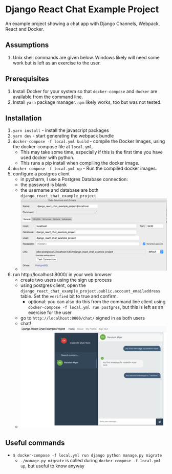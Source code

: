 Django React Chat Example Project
=================================

An example project showing a chat app with Django Channels, 
Webpack, React and Docker.

## Assumptions
1. Unix shell commands are given below. 
   Windows likely will need some work but is left as an exercise to the 
   user.

## Prerequisites
1. Install Docker for your system so that `docker-compose` and `docker`
   are available from the command line.   
2. Install `yarn` package manager. `npm` likely works, too but was
   not tested.

## Installation
1. `yarn install` - install the javascript packages
2. `yarn dev` - start generating the webpack bundle
3. `docker-compose -f local.yml build` - compile the Docker Images,
   using the docker-compose file at `local.yml`. 
   - This may take some time, especially if this is the first time you 
     have used docker with python.
   - This runs a pip install when compiling the docker image. 
4. `docker-compose -f local.yml up` - Run the compiled docker images.
5. configure a postgres client
   - in pycharm, I use a Postgres Database connection:  
   - the password is blank
   - the username and database are both `django_react_chat_example_project`
   - ![postgres db config](docs/postgres_db_connection_pycharm.png)
5. run http://localhost:8000/ in your web browser
   - create two users using the sign up process
   - using postgres client, open the `django_react_chat_example_project.public.account_emailaddress`
     table. Set the `verified` bit to true and confirm.
     - optional: you can also do this from the command line client using 
       `docker-compose -f local.yml run postgres`, but this is left 
       as an exercise for the user
   - go to `http://localhost:8000/chat/` signed in as both users
   - chat!
   - ![chat screenshot](docs/chat_example.png)
   

## Useful commands
* `$ docker-compose -f local.yml run django python manage.py migrate`
  * `./manage.py migrate` is called during `docker-compose -f local.yml up`, 
    but useful to know anyway

